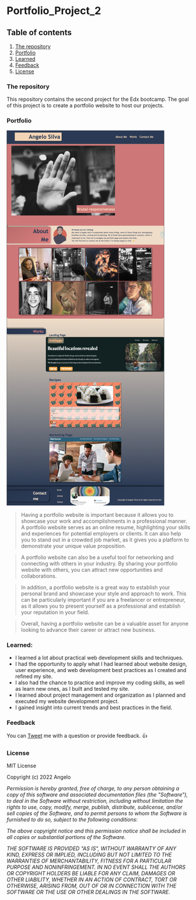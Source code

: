 # Portfolio_Project_2

## Table of contents
1. [The repository](#the-repository)
2. [Portfolio](#portfolio)
3. [Learned](#learned)
4. [Feedback](#feedback)
5. [License](#license)

### The repository

This repository contains the second project for the Edx bootcamp. The goal of this project is to create a portfolio website to host our projects.

### Portfolio

![Website image](./images/Portfolio-website.png)

>Having a portfolio website is important because it allows you to showcase your work and accomplishments in a professional manner. A portfolio website serves as an online resume, highlighting your skills and experiences for potential employers or clients. It can also help you to stand out in a crowded job market, as it gives you a platform to demonstrate your unique value proposition.

>A portfolio website can also be a useful tool for networking and connecting with others in your industry. By sharing your portfolio website with others, you can attract new opportunities and collaborations.

>In addition, a portfolio website is a great way to establish your personal brand and showcase your style and approach to work. This can be particularly important if you are a freelancer or entrepreneur, as it allows you to present yourself as a professional and establish your reputation in your field.

>Overall, having a portfolio website can be a valuable asset for anyone looking to advance their career or attract new business.

### Learned:
- I learned a lot about practical web development skills and techniques.
- I had the opportunity to apply what I had learned about website design, user experience, and web development best practices as I created and refined my site.
- I also had the chance to practice and improve my coding skills, as well as learn new ones, as I built and tested my site.
- I learned about project management and organization as I planned and executed my website development project.
- I gained insight into current trends and best practices in the field.

### Feedback

You can [Tweet](https://twitter.com/pandersail) me with a question or provide feedback. :+1:

### License

MIT License

Copyright (c) 2022 Angelo

*Permission is hereby granted, free of charge, to any person obtaining a copy*
*of this software and associated documentation files (the "Software"), to deal*
*in the Software without restriction, including without limitation the rights*
*to use, copy, modify, merge, publish, distribute, sublicense, and/or sell*
*copies of the Software, and to permit persons to whom the Software is*
*furnished to do so, subject to the following conditions:*

*The above copyright notice and this permission notice shall be included in all*
*copies or substantial portions of the Software.*

*THE SOFTWARE IS PROVIDED "AS IS", WITHOUT WARRANTY OF ANY KIND, EXPRESS OR*
*IMPLIED, INCLUDING BUT NOT LIMITED TO THE WARRANTIES OF MERCHANTABILITY,*
*FITNESS FOR A PARTICULAR PURPOSE AND NONINFRINGEMENT. IN NO EVENT SHALL THE*
*AUTHORS OR COPYRIGHT HOLDERS BE LIABLE FOR ANY CLAIM, DAMAGES OR OTHER*
*LIABILITY, WHETHER IN AN ACTION OF CONTRACT, TORT OR OTHERWISE, ARISING FROM,*
*OUT OF OR IN CONNECTION WITH THE SOFTWARE OR THE USE OR OTHER DEALINGS IN THE*
*SOFTWARE.*
